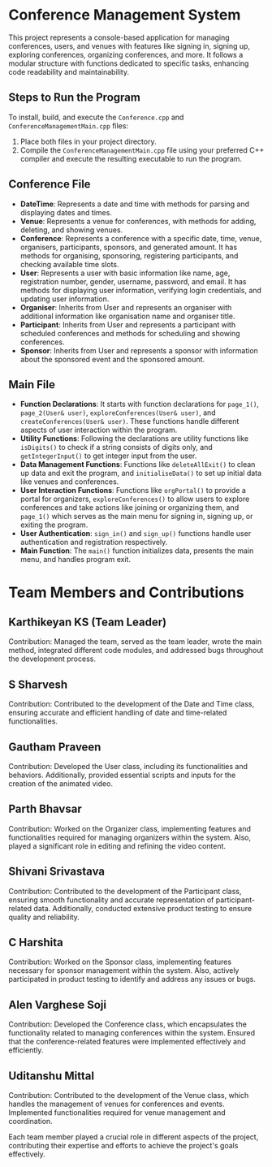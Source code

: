# Conference Management System

This project represents a console-based application for managing conferences, users, and venues with features like signing in, signing up, exploring conferences, organizing conferences, and more. It follows a modular structure with functions dedicated to specific tasks, enhancing code readability and maintainability.

## Steps to Run the Program

To install, build, and execute the `Conference.cpp` and `ConferenceManagementMain.cpp` files:

1. Place both files in your project directory.
2. Compile the `ConferenceManagementMain.cpp` file using your preferred C++ compiler and execute the resulting executable to run the program.

## Conference File

- **DateTime**: Represents a date and time with methods for parsing and displaying dates and times.
- **Venue**: Represents a venue for conferences, with methods for adding, deleting, and showing venues.
- **Conference**: Represents a conference with a specific date, time, venue, organisers, participants, sponsors, and generated amount. It has methods for organising, sponsoring, registering participants, and checking available time slots.
- **User**: Represents a user with basic information like name, age, registration number, gender, username, password, and email. It has methods for displaying user information, verifying login credentials, and updating user information.
- **Organiser**: Inherits from User and represents an organiser with additional information like organisation name and organiser title.
- **Participant**: Inherits from User and represents a participant with scheduled conferences and methods for scheduling and showing conferences.
- **Sponsor**: Inherits from User and represents a sponsor with information about the sponsored event and the sponsored amount.

## Main File

- **Function Declarations**: It starts with function declarations for `page_1()`, `page_2(User& user)`, `exploreConferences(User& user)`, and `createConferences(User& user)`. These functions handle different aspects of user interaction within the program.
- **Utility Functions**: Following the declarations are utility functions like `isDigits()` to check if a string consists of digits only, and `getIntegerInput()` to get integer input from the user.
- **Data Management Functions**: Functions like `deleteAllExit()` to clean up data and exit the program, and `initialiseData()` to set up initial data like venues and conferences.
- **User Interaction Functions**: Functions like `orgPortal()` to provide a portal for organizers, `exploreConferences()` to allow users to explore conferences and take actions like joining or organizing them, and `page_1()` which serves as the main menu for signing in, signing up, or exiting the program.
- **User Authentication**: `sign_in()` and `sign_up()` functions handle user authentication and registration respectively.
- **Main Function**: The `main()` function initializes data, presents the main menu, and handles program exit.

# Team Members and Contributions

## Karthikeyan KS (Team Leader)
Contribution: Managed the team, served as the team leader, wrote the main method, integrated different code modules, and addressed bugs throughout the development process.

## S Sharvesh
Contribution: Contributed to the development of the Date and Time class, ensuring accurate and efficient handling of date and time-related functionalities.

## Gautham Praveen
Contribution: Developed the User class, including its functionalities and behaviors. Additionally, provided essential scripts and inputs for the creation of the animated video.

## Parth Bhavsar
Contribution: Worked on the Organizer class, implementing features and functionalities required for managing organizers within the system. Also, played a significant role in editing and refining the video content.

## Shivani Srivastava
Contribution: Contributed to the development of the Participant class, ensuring smooth functionality and accurate representation of participant-related data. Additionally, conducted extensive product testing to ensure quality and reliability.

## C Harshita
Contribution: Worked on the Sponsor class, implementing features necessary for sponsor management within the system. Also, actively participated in product testing to identify and address any issues or bugs.

## Alen Varghese Soji
Contribution: Developed the Conference class, which encapsulates the functionality related to managing conferences within the system. Ensured that the conference-related features were implemented effectively and efficiently.

## Uditanshu Mittal
Contribution: Contributed to the development of the Venue class, which handles the management of venues for conferences and events. Implemented functionalities required for venue management and coordination.

Each team member played a crucial role in different aspects of the project, contributing their expertise and efforts to achieve the project's goals effectively.
